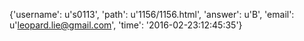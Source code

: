 {'username': u's0113', 'path': u'1156/1156.html', 'answer': u'B', 'email': u'leopard.lie@gmail.com', 'time': '2016-02-23:12:45:35'}